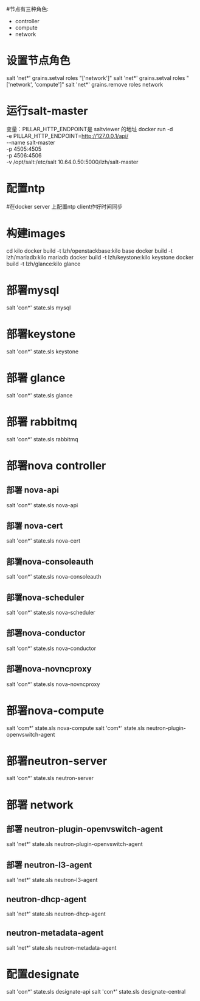 #节点有三种角色:
- controller
- compute
- network

# 设置节点角色
salt 'net*' grains.setval roles "['network']"
salt 'net*' grains.setval roles "['network', 'compute']"
salt 'net*' grains.remove roles network

# 运行salt-master
变量：PILLAR_HTTP_ENDPOINT是 saltviewer 的地址
docker run -d \
    -e PILLAR_HTTP_ENDPOINT=http://127.0.0.1/api/ \
    --name salt-master \
    -p 4505:4505 \
    -p 4506:4506 \
    -v /opt/salt:/etc/salt
    10.64.0.50:5000/lzh/salt-master

# 配置ntp
#在docker server 上配置ntp client作好时间同步

# 构建images
cd kilo
docker build -t lzh/openstackbase:kilo base
docker build -t lzh/mariadb:kilo mariadb
docker build -t lzh/keystone:kilo keystone
docker build -t lzh/glance:kilo glance


# 部署mysql
salt 'con*' state.sls mysql

# 部署keystone
salt 'con*' state.sls keystone

# 部署 glance
salt 'con*' state.sls glance

# 部署 rabbitmq
salt 'con*' state.sls rabbitmq

# 部署nova controller
## 部署 nova-api
salt 'con*' state.sls nova-api

## 部署 nova-cert
salt 'con*' state.sls nova-cert

## 部署nova-consoleauth
salt 'con*' state.sls nova-consoleauth

## 部署nova-scheduler
salt 'con*' state.sls nova-scheduler

## 部署nova-conductor
salt 'con*' state.sls nova-conductor

## 部署nova-novncproxy
salt 'con*' state.sls nova-novncproxy

# 部署nova-compute
salt 'com*' state.sls nova-compute
salt 'com*' state.sls neutron-plugin-openvswitch-agent

# 部署neutron-server
salt 'con*' state.sls neutron-server

# 部署 network
## 部署 neutron-plugin-openvswitch-agent
salt 'net*' state.sls neutron-plugin-openvswitch-agent

## 部署 neutron-l3-agent
salt 'net*' state.sls neutron-l3-agent

## neutron-dhcp-agent
salt 'net*' state.sls neutron-dhcp-agent

## neutron-metadata-agent
salt 'net*' state.sls neutron-metadata-agent

# 配置designate
salt 'con*' state.sls designate-api
salt 'con*' state.sls designate-central
